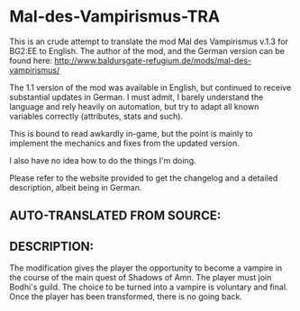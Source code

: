# Mal-des-Vampirismus-TRA
This is an crude attempt to translate the mod Mal des Vampirismus v.1.3 for BG2:EE to English. 
The author of the mod, and the German version can be found here:
http://www.baldursgate-refugium.de/mods/mal-des-vampirismus/

The 1.1 version of the mod was available in English, but continued to receive substantial updates in German. I must admit, I barely understand the language and rely heavily on automation, but try to adapt all known variables correctly (attributes, stats and such).

This is bound to read awkardly in-game, but the point is mainly to implement the mechanics and fixes from the updated version.

I also have no idea how to do the things I'm doing.

Please refer to the website provided to get the changelog and a detailed description, albeit being in German.
 
AUTO-TRANSLATED FROM SOURCE:
-
DESCRIPTION:
-
The modification gives the player the opportunity to become a vampire in the course of the main quest of Shadows of Amn. The player must join Bodhi's guild. The choice to be turned into a vampire is voluntary and final. Once the player has been transformed, there is no going back.
